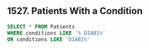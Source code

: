 ## 1527. Patients With a Condition
~~~SQL
SELECT * FROM Patients
WHERE conditions LIKE '% DIAB1%' 
OR conditions LIKE 'DIAB1%'
~~~
